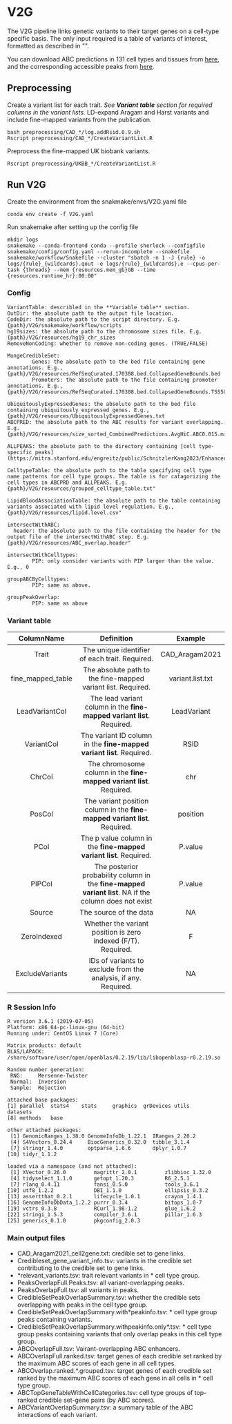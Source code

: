 # V2G
The V2G pipeline links genetic variants to their target genes on a cell-type specific basis. The only input required is a table of variants of interest, formatted as described in "". 

You can download ABC predictions in 131 cell types and tissues from [here](https://www.engreitzlab.org/resources), and the corresponding accessible peaks from [here](https://mitra.stanford.edu/engreitz/public/SchnitzlerKang2023/EnhancerList.minus150). 

## Preprocessing 
Create a variant list for each trait. 
*See **Variant table** section for required columns in the variant lists.*
LD-expand Aragam and Harst variants and include fine-mapped variants from the publication.
```
bash preprocessing/CAD_*/log.addRsid.0.9.sh
Rscript preprocessing/CAD_*/CreateVariantList.R
```
Preprocess the fine-mapped UK biobank variants.
```
Rscript preprocessing/UKBB_*/CreateVariantList.R
```

## Run V2G
Create the environment from the snakmake/envs/V2G.yaml file
```
conda env create -f V2G.yaml
```
Run snakemake after setting up the config file
```
mkdir logs
snakemake --conda-frontend conda --profile sherlock --configfile snakemake/config/config.yaml --rerun-incomplete --snakefile snakemake/workflow/Snakefile --cluster "sbatch -n 1 -J {rule} -o logs/{rule}_{wildcards}.qout -e logs/{rule}_{wildcards}.e --cpus-per-task {threads} --mem {resources.mem_gb}GB --time {resources.runtime_hr}:00:00"
```
### Config
```
VariantTable: describled in the **Variable table** section.
OutDir: the absolute path to the output file location.
CodeDir: the absolute path to the script directory. E.g. {path}/V2G/snakemake/workflow/scripts
hg19sizes: the absolute path to the chromosome sizes file. E.g. {path}/V2G/resources/hg19_chr_sizes
RemoveNonCoding: whether to remove non-coding genes. (TRUE/FALSE)

MungeCredibleSet:
        Genes: the absolute path to the bed file containing gene annotations. E.g., {path}/V2G/resources/RefSeqCurated.170308.bed.CollapsedGeneBounds.bed
        Promoters: the absolute path to the file containing promoter annotations. E.g.,{path}/V2G/resources/RefSeqCurated.170308.bed.CollapsedGeneBounds.TSS500bp.bed"

UbiquitouslyExpressedGenes: the absolute path to the bed file containing ubiquitously expressed genes. E.g., {path}/V2G/resources/UbiquitouslyExpressedGenes.txt
ABCPRED: the absolute path to the ABC results for variant overlapping. E.g.{path}/V2G/resources/size_sorted_CombinedPredictions.AvgHiC.ABC0.015.minus150.txt.gz"

ALLPEAKS: the absolute path to the directory containing [cell type-specific peaks] (https://mitra.stanford.edu/engreitz/public/SchnitzlerKang2023/EnhancerList.minus150). 

CelltypeTable: the absolute path to the table specifying cell type name patterns for cell type groups. The table is for catagorizing the cell types in ABCPRD and ALLPEAKS. E.g. {path}/V2G/resources/grouped_celltype_table.txt"

LipidBloodAssociationTable: the absolute path to the table containing variants associated with lipid level regulation. E.g., {path}/V2G/resources/lipid.level.csv"

intersectWithABC:
  header: the absolute path to the file containing the header for the output file of the intersectWithABC step. E.g. {path}/V2G/resources/ABC_overlap.header"

intersectWithCelltypes:
        PIP: only consider variants with PIP larger than the value. E.g., 0

groupABCByCelltypes:
        PIP: same as above.

groupPeakOverlap:
        PIP: same as above
```

### Variant table
|ColumnName |Definition|Example|
|:---------:|:---------:|:------:|
|Trait      | The unique identifier of each trait. Required. |CAD_Aragam2021|
|fine_mapped_table | The absolute path to the fine-mapped variant list. Required. |variant.list.txt|
|LeadVariantCol | The lead variant column in the **fine-mapped variant list**. Required. |LeadVariant|
|VariantCol | The variant ID column in the **fine-mapped variant list**. Required. |RSID|
|ChrCol | The chromosome column in the **fine-mapped variant list**. Required. |chr|
|PosCol | The variant position column in the **fine-mapped variant list**. Required. |position|
|PCol |The p value column in the **fine-mapped variant list**. Required. |P.value|
|PIPCol | The posterior probability column in the **fine-mapped variant list**. NA if the column does not exist |P.value|
|Source | The source of the data |NA|
|ZeroIndexed | Whether the variant position is zero indexed (F/T). Required. |F|
|ExcludeVariants | IDs of variants to exclude from the analysis, if any. Required. |NA|


### R Session Info
```
R version 3.6.1 (2019-07-05)
Platform: x86_64-pc-linux-gnu (64-bit)
Running under: CentOS Linux 7 (Core)

Matrix products: default
BLAS/LAPACK: /share/software/user/open/openblas/0.2.19/lib/libopenblasp-r0.2.19.so

Random number generation:
 RNG:     Mersenne-Twister
 Normal:  Inversion
 Sample:  Rejection

attached base packages:
[1] parallel  stats4    stats     graphics  grDevices utils     datasets
[8] methods   base

other attached packages:
 [1] GenomicRanges_1.38.0 GenomeInfoDb_1.22.1  IRanges_2.20.2
 [4] S4Vectors_0.24.4     BiocGenerics_0.32.0  tibble_3.1.4
 [7] stringr_1.4.0        optparse_1.6.6       dplyr_1.0.7
[10] tidyr_1.1.2

loaded via a namespace (and not attached):
 [1] XVector_0.26.0         magrittr_2.0.1         zlibbioc_1.32.0
 [4] tidyselect_1.1.0       getopt_1.20.3          R6_2.5.1
 [7] rlang_0.4.11           fansi_0.5.0            tools_3.6.1
[10] utf8_1.2.2             DBI_1.1.0              ellipsis_0.3.2
[13] assertthat_0.2.1       lifecycle_1.0.1        crayon_1.4.1
[16] GenomeInfoDbData_1.2.2 purrr_0.3.4            bitops_1.0-7
[19] vctrs_0.3.8            RCurl_1.98-1.2         glue_1.6.2
[22] stringi_1.5.3          compiler_3.6.1         pillar_1.6.3
[25] generics_0.1.0         pkgconfig_2.0.3
```
### Main output files
- CAD_Aragam2021_cell2gene.txt: credible set to gene links. 
- Credibleset_gene_variant_info.tsv: variants in the credible set contributing to the credible set to gene links. 
- *relevant_variants.tsv: trait relevant variants in * cell type group.
- PeaksOverlapFull.Peaks.tsv: all variant-overlapping peaks.
- PeaksOverlapFull.tsv: all variants in peaks.
- CredibleSetPeakOverlapSummary.tsv: whether the credible sets overlapping with peaks in the cell type group. 
- CredibleSetPeakOverlapSummary.with*peakinfo.tsv: * cell type group peaks containing variants. 
- CredibleSetPeakOverlapSummary.withpeakinfo.only*.tsv: * cell type group peaks containing variants that only overlap peaks in this cell type group. 
- ABCOverlapFull.tsv: Vairant-overlapping ABC enhancers. 
- ABCOverlapFull.ranked.tsv: target genes of each credible set ranked by the maximum ABC scores of each gene in all cell types. 
- ABCOverlap.ranked.*.grouped.tsv: target genes of each credible set ranked by the maximum ABC scores of each gene in all cells in * cell type group. 
- ABCTopGeneTableWithCellCategories.tsv: cell type groups of top-ranked credible set-gene pairs (by ABC scores).
- ABCVariantOverlapSummary.tsv: a summary table of the ABC interactions of each variant.  

